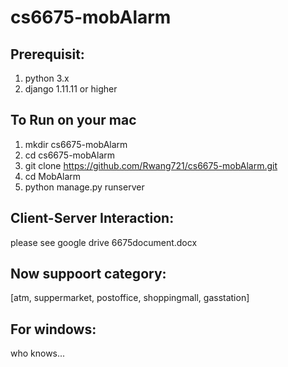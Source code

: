 # cs6675-mobAlarm

## Prerequisit:
1. python 3.x
2. django 1.11.11 or higher

## To Run on your mac
1. mkdir cs6675-mobAlarm
2. cd cs6675-mobAlarm
3. git clone https://github.com/Rwang721/cs6675-mobAlarm.git
4. cd MobAlarm
5. python manage.py runserver

## Client-Server Interaction:
please see google drive 6675document.docx

## Now suppoort category:
[atm, suppermarket, postoffice, shoppingmall, gasstation]


## For windows:
who knows...



